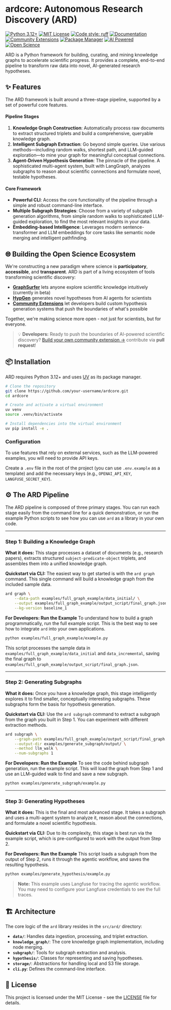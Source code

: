 # ardcore: Autonomous Research Discovery (ARD)

[![Python 3.12+](https://img.shields.io/badge/python-3.12+-blue.svg)](https://www.python.org/downloads/)
[![MIT License](https://img.shields.io/badge/License-MIT-green.svg)](https://choosealicense.com/licenses/mit/)
[![Code style: ruff](https://img.shields.io/endpoint?url=https://raw.githubusercontent.com/charliermarsh/ruff/main/assets/badge/v2.json)](https://github.com/astral-sh/ruff)
[![Documentation](https://img.shields.io/badge/docs-beeard.ai-blue)](https://docs.beeard.ai)
[![Community Extensions](https://img.shields.io/badge/community-extensions-brightgreen)](community_extensions/)
[![Package Manager](https://img.shields.io/badge/package%20manager-uv-orange)](https://github.com/astral-sh/uv)
[![AI Powered](https://img.shields.io/badge/AI-powered-ff6b6b)](https://github.com/your-org/ardcore)
[![Open Science](https://img.shields.io/badge/open-science-green)](https://github.com/your-org/ardcore)

ARD is a Python framework for building, curating, and mining knowledge graphs to accelerate scientific progress. It provides a complete, end-to-end pipeline to transform raw data into novel, AI-generated research hypotheses.


## ✨ Features

The ARD framework is built around a three-stage pipeline, supported by a set of powerful core features.

#### Pipeline Stages
1. **Knowledge Graph Construction**: Automatically process raw documents to extract structured triplets and build a comprehensive, queryable knowledge graph.
2. **Intelligent Subgraph Extraction**: Go beyond simple queries. Use various methods—including random walks, shortest path, and LLM-guided exploration—to mine your graph for meaningful conceptual connections.
3. **Agent-Driven Hypothesis Generation**: The pinnacle of the pipeline. A sophisticated multi-agent system, built with LangGraph, analyzes subgraphs to reason about scientific connections and formulate novel, testable hypotheses.

#### Core Framework
- **Powerful CLI**: Access the core functionality of the pipeline through a simple and robust command-line interface.
- **Multiple Subgraph Strategies**: Choose from a variety of subgraph generation algorithms, from simple random walks to sophisticated LLM-guided exploration, to find the most relevant insights in your data.
- **Embedding-based Intelligence**: Leverages modern sentence-transformer and LLM embeddings for core tasks like semantic node merging and intelligent pathfinding.

## 🌐 Building the Open Science Ecosystem

We're constructing a new paradigm where science is **participatory**, **accessible**, and **transparent**. ARD is part of a living ecosystem of tools transforming scientific discovery:

- **[GraphSurfer](https://www.graphsurfer.xyz)** lets anyone explore scientific knowledge intuitively (currently in beta)
- **[HypGen](https://hypgen.ai)** generates novel hypotheses from AI agents for scientists
- **[Community Extensions](community_extensions/)** let developers build custom hypothesis generation systems that push the boundaries of what's possible

Together, we're making science more open - not just for scientists, but for everyone.
> 💡 **Developers:** Ready to push the boundaries of AI-powered scientific discovery? [Build your own community extension →](community_extensions/) contribute via **pull request**!

## 📦 Installation

ARD requires Python 3.12+ and uses [UV](https://github.com/astral-sh/uv) as its package manager.

```bash
# Clone the repository
git clone https://github.com/your-username/ardcore.git
cd ardcore

# Create and activate a virtual environment
uv venv
source .venv/bin/activate

# Install dependencies into the virtual environment
uv pip install -e .
```

### Configuration

To use features that rely on external services, such as the LLM-powered examples, you will need to provide API keys. 

Create a `.env` file in the root of the project (you can use `.env.example` as a template) and add the necessary keys (e.g., `OPENAI_API_KEY`, `LANGFUSE_SECRET_KEY`).

## ⚙️ The ARD Pipeline

The ARD pipeline is composed of three primary stages. You can run each stage easily from the command line for a quick demonstration, or run the example Python scripts to see how you can use `ard` as a library in your own code.

---

### Step 1: Building a Knowledge Graph

**What it does:** This stage processes a dataset of documents (e.g., research papers), extracts structured `subject-predicate-object` triplets, and assembles them into a unified knowledge graph.

**Quickstart via CLI:**
The easiest way to get started is with the `ard graph` command. This single command will build a knowledge graph from the included sample data.
```bash
ard graph \
    --data-path examples/full_graph_example/data_initial/ \
    --output examples/full_graph_example/output_script/final_graph.json \
    --kg-version baseline_1
```

**For Developers: Run the Example**
To understand how to build a graph programmatically, run the full example script. This is the best way to see how to integrate `ard` into your own applications.
```bash
python examples/full_graph_example/example.py
```
This script processes the sample data in `examples/full_graph_example/data_initial` and `data_incremental`, saving the final graph to `examples/full_graph_example/output_script/final_graph.json`.

---

### Step 2: Generating Subgraphs

**What it does:** Once you have a knowledge graph, this stage intelligently explores it to find smaller, conceptually interesting subgraphs. These subgraphs form the basis for hypothesis generation.

**Quickstart via CLI:**
Use the `ard subgraph` command to extract a subgraph from the graph you built in Step 1. You can experiment with different extraction methods.
```bash
ard subgraph \
    --graph-path examples/full_graph_example/output_script/final_graph.json \
    --output-dir examples/generate_subgraph/output/ \
    --method llm_walk \
    --num-subgraphs 1
```

**For Developers: Run the Example**
To see the code behind subgraph generation, run the example script. This will load the graph from Step 1 and use an LLM-guided walk to find and save a new subgraph.
```bash
python examples/generate_subgraph/example.py
```
---

### Step 3: Generating Hypotheses

**What it does:** This is the final and most advanced stage. It takes a subgraph and uses a multi-agent system to analyze it, reason about the connections, and formulate a novel scientific hypothesis.

**Quickstart via CLI:**
Due to its complexity, this stage is best run via the example script, which is pre-configured to work with the output from Step 2.

**For Developers: Run the Example**
This script loads a subgraph from the output of Step 2, runs it through the agentic workflow, and saves the resulting hypothesis.
```bash
python examples/generate_hypothesis/example.py
```
> **Note:** This example uses Langfuse for tracing the agentic workflow. You may need to configure your Langfuse credentials to see the full traces.

## 🏗️ Architecture

The core logic of the `ard` library resides in the `src/ard/` directory:

- **`data/`**: Handles data ingestion, processing, and triplet extraction.
- **`knowledge_graph/`**: The core knowledge graph implementation, including node merging.
- **`subgraph/`**: Tools for subgraph extraction and analysis.
- **`hypothesis/`**: Classes for representing and saving hypotheses.
- **`storage/`**: Abstractions for handling local and S3 file storage.
- **`cli.py`**: Defines the command-line interface.


## 📝 License

This project is licensed under the MIT License - see the [LICENSE](LICENSE) file for details.
